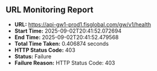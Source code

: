 ## URL Monitoring Report

- **URL:** https://api-gw1-prod1.fisglobal.com/gw/v1/health
- **Start Time:** 2025-09-02T20:41:52.072694
- **End Time:** 2025-09-02T20:41:52.479568
- **Total Time Taken:** 0.406874 seconds
- **HTTP Status Code:** 403
- **Status:** Failure
- **Failure Reason:** HTTP Status Code: 403
